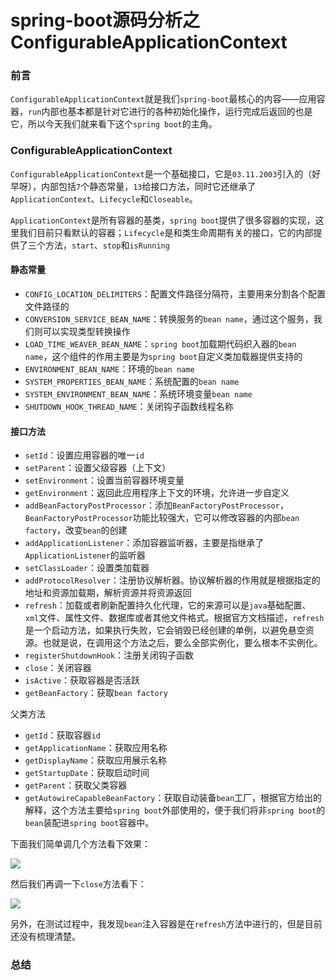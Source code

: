 # spring-boot源码分析之ConfigurableApplicationContext

### 前言

`ConfigurableApplicationContext`就是我们`spring-boot`最核心的内容——应用容器，`run`内部也基本都是针对它进行的各种初始化操作，运行完成后返回的也是它，所以今天我们就来看下这个`spring boot`的主角。

### ConfigurableApplicationContext

`ConfigurableApplicationContext`是一个基础接口，它是`03.11.2003`引入的（好早呀），内部包括`7`个静态常量，`13`给接口方法，同时它还继承了`ApplicationContext`、`Lifecycle`和`Closeable`。

`ApplicationContext`是所有容器的基类，`spring boot`提供了很多容器的实现，这里我们目前只看默认的容器；`Lifecycle`是和类生命周期有关的接口，它的内部提供了三个方法，`start`、`stop`和`isRunning`

#### 静态常量

- `CONFIG_LOCATION_DELIMITERS`：配置文件路径分隔符，主要用来分割各个配置文件路径的
- `CONVERSION_SERVICE_BEAN_NAME`：转换服务的`bean name`，通过这个服务，我们则可以实现类型转换操作
- `LOAD_TIME_WEAVER_BEAN_NAME`：`spring boot`加载期代码织入器的`bean name`，这个组件的作用主要是为`spring boot`自定义类加载器提供支持的
- `ENVIRONMENT_BEAN_NAME`：环境的`bean name`
- `SYSTEM_PROPERTIES_BEAN_NAME`：系统配置的`bean name`
- `SYSTEM_ENVIRONMENT_BEAN_NAME`：系统环境变量`bean name`
- `SHUTDOWN_HOOK_THREAD_NAME`：关闭钩子函数线程名称

#### 接口方法

- `setId`：设置应用容器的唯一`id`
- `setParent`：设置父级容器（上下文）
- `setEnvironment`：设置当前容器环境变量
- `getEnvironment`：返回此应用程序上下文的环境，允许进一步自定义
- `addBeanFactoryPostProcessor`：添加`BeanFactoryPostProcessor`，`BeanFactoryPostProcessor`功能比较强大，它可以修改容器的内部`bean factory`，改变`bean`的创建
- `addApplicationListener`：添加容器监听器，主要是指继承了`ApplicationListener`的监听器
- `setClassLoader`：设置类加载器
- `addProtocolResolver`：注册协议解析器。协议解析器的作用就是根据指定的地址和资源加载期，解析资源并将资源返回
- `refresh`：加载或者刷新配置持久化代理，它的来源可以是`java`基础配置、 `xml`文件、属性文件、数据库或者其他文件格式。根据官方文档描述，`refresh`是一个启动方法，如果执行失败，它会销毁已经创建的单例，以避免悬空资源。也就是说，在调用这个方法之后，要么全部实例化，要么根本不实例化。
- `registerShutdownHook`：注册关闭钩子函数
- `close`：关闭容器
- `isActive`：获取容器是否活跃
- `getBeanFactory`：获取`bean factory`

父类方法

- `getId`：获取容器`id`
- `getApplicationName`：获取应用名称
- `getDisplayName`：获取应用展示名称
- `getStartupDate`：获取启动时间
- `getParent`：获取父类容器
- `getAutowireCapableBeanFactory`：获取自动装备`bean`工厂，根据官方给出的解释，这个方法主要给`spring boot`外部使用的，便于我们将非`spring boot`的`bean`装配进`spring boot`容器中。

下面我们简单调几个方法看下效果：

![](https://gitee.com/sysker/picBed/raw/master/images/20210901192845.png)

然后我们再调一下`close`方法看下：

![](https://gitee.com/sysker/picBed/raw/master/images/20210901193023.png)

另外，在测试过程中，我发现`bean`注入容器是在`refresh`方法中进行的，但是目前还没有梳理清楚。

### 总结


